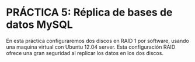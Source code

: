 
# **PRÁCTICA 5: Réplica de bases de datos MySQL**

En esta práctica configuraremos dos discos en RAID 1 por software, usando una
maquina virtual con Ubuntu 12.04 server. Esta configuración RAID ofrece una gran
seguridad al replicar los datos en los dos discos.

